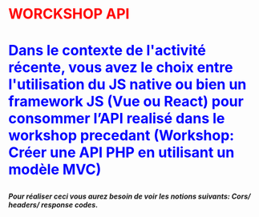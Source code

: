 <h1 style="color:red">WORCKSHOP API <h1>
<p style="color:blue">Dans le contexte de l'activité récente, vous avez le choix entre l'utilisation du JS native ou bien un framework JS  (Vue ou React) pour consommer l’API realisé dans le workshop precedant (Workshop: Créer une API PHP en utilisant un modèle MVC)<p>

<h5>Pour réaliser ceci vous aurez besoin de voir les notions suivants: Cors/ headers/ response codes.<h5>

